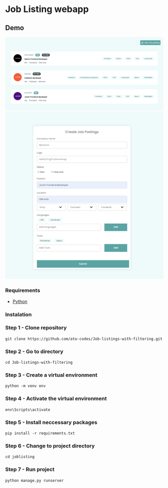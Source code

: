 
# Job Listing webapp

## Demo
![Home page](repo-image/img2.png?raw=True)
![Add Job posts page](repo-image/img1.png)
### Requirements

* [Python](https://www.python.org/downloads/)
### Instalation

### Step 1 - Clone repository

```
git clone https://github.com/ato-codes/Job-listings-with-filtering.git
```

### Step 2 - Go to directory

```
cd Job-listings-with-filtering
```

### Step 3 - Create a virtual environment 

```
python -m venv env
```

### Step 4 - Activate the virtual environment

```
env\Scripts\activate
```
### Step 5 - Install neccessary packages

```
pip install -r requirements.txt
```
### Step 6 - Change to project directory

```
cd joblisting
```

### Step 7 - Run project

```
python manage.py runserver
```

